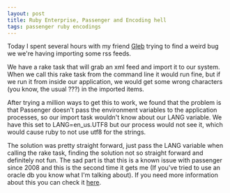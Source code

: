 ```yaml
---
layout: post
title: Ruby Enterprise, Passenger and Encoding hell
tags: passenger ruby encodings
---
```


Today I spent several hours with my friend [Gleb](http://es.linkedin.com/in/glebm) trying to find a weird bug we we're having importing some rss feeds.

We have a rake task that will grab an xml feed and import it to our system. When we call this rake task from the command line it would run fine, but if we run it from inside our application, we would get some wrong characters (you know, the usual ???) in the imported items.

After trying a million ways to get this to work, we found that the problem is that Passenger doesn't pass the environment variables to the application processes, so our import task wouldn't know about our LANG variable. We have this set to LANG=en_us.UTF8 but our process would not see it, which would cause ruby to not use utf8 for the strings.

The solution was pretty straight forward, just pass the LANG variable when calling the rake task, finding the solution not so straight forward and definitely not fun. The sad part is that this is a known issue with passenger since 2008 and this is the second time it gets me (If you've tried to use an oracle db you know what I'm talking about). If you need more information about this you can check it [here](http://blog.phusion.nl/2008/12/16/passing-environment-variables-to-ruby-from-phusion-passenger/).